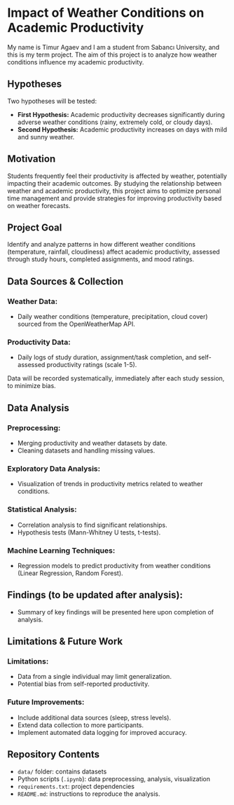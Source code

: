 # Impact of Weather Conditions on Academic Productivity

My name is Timur Agaev and I am a student from Sabancı University, and this is my term project. The aim of this project is to analyze how weather conditions influence my academic productivity.

## Hypotheses

Two hypotheses will be tested:

- **First Hypothesis:** Academic productivity decreases significantly during adverse weather conditions (rainy, extremely cold, or cloudy days).
- **Second Hypothesis:** Academic productivity increases on days with mild and sunny weather.

## Motivation
Students frequently feel their productivity is affected by weather, potentially impacting their academic outcomes. By studying the relationship between weather and academic productivity, this project aims to optimize personal time management and provide strategies for improving productivity based on weather forecasts.

## Project Goal
Identify and analyze patterns in how different weather conditions (temperature, rainfall, cloudiness) affect academic productivity, assessed through study hours, completed assignments, and mood ratings.

## Data Sources & Collection

### Weather Data:
- Daily weather conditions (temperature, precipitation, cloud cover) sourced from the OpenWeatherMap API.

### Productivity Data:
- Daily logs of study duration, assignment/task completion, and self-assessed productivity ratings (scale 1-5).

Data will be recorded systematically, immediately after each study session, to minimize bias.

## Data Analysis

### Preprocessing:
- Merging productivity and weather datasets by date.
- Cleaning datasets and handling missing values.

### Exploratory Data Analysis:
- Visualization of trends in productivity metrics related to weather conditions.

### Statistical Analysis:
- Correlation analysis to find significant relationships.
- Hypothesis tests (Mann-Whitney U tests, t-tests).

### Machine Learning Techniques:
- Regression models to predict productivity from weather conditions (Linear Regression, Random Forest).

## Findings (to be updated after analysis):
- Summary of key findings will be presented here upon completion of analysis.

## Limitations & Future Work

### Limitations:
- Data from a single individual may limit generalization.
- Potential bias from self-reported productivity.

### Future Improvements:
- Include additional data sources (sleep, stress levels).
- Extend data collection to more participants.
- Implement automated data logging for improved accuracy.

## Repository Contents
- `data/` folder: contains datasets
- Python scripts (`.ipynb`): data preprocessing, analysis, visualization
- `requirements.txt`: project dependencies
- `README.md`: instructions to reproduce the analysis.




